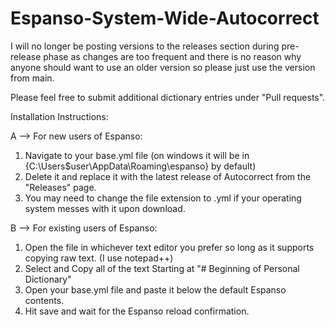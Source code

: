 # Espanso-System-Wide-Autocorrect 

I will no longer be posting versions to the releases section during pre-release phase as changes are too frequent and there is no reason why anyone should want to use an older version so please just use the version from main. 

Please feel free to submit additional dictionary entries under "Pull requests". 

Installation Instructions: 

A -->  For new users of Espanso: 
1. Navigate to your base.yml file (on windows it will be in {C:\Users\$user\AppData\Roaming\espanso} by default) 
2. Delete it and replace it with the latest release of Autocorrect from the "Releases" page. 
3. You may need to change the file extension to .yml if your operating system messes with it upon download. 


B -->  For existing users of Espanso: 
1. Open the file in whichever text editor you prefer so long as it supports copying raw text. (I use notepad++) 
2. Select and Copy all of the text Starting at "# Beginning of Personal Dictionary" 
5. Open your base.yml file and paste it below the default Espanso contents. 
6. Hit save and wait for the Espanso reload confirmation. 
